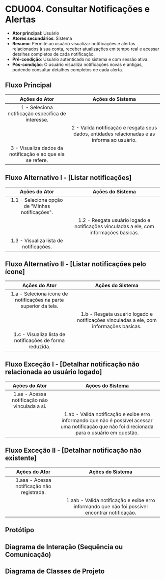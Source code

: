 # CDU004. Consultar Notificações e Alertas

- **Ator principal**: Usuário
- **Atores secundários**: Sistema
- **Resumo**: Permite ao usuário visualizar notificações e alertas relacionados à sua conta, receber atualizações em tempo real e acessar detalhes completos de cada notificação.
- **Pré-condição**: Usuário autenticado no sistema e com sessão ativa.
- **Pós-condição**: O usuário visualiza notificações novas e antigas, podendo consultar detalhes completos de cada alerta.

## Fluxo Principal

| Ações do Ator                                              | Ações do Sistema                                                                             |
| :--------------------------------------------------------: | :------------------------------------------------------------------------------------------: |
| 1 - Seleciona notificação específica de interesse.         |                                                                                              |
|                                                            | 2 - Valida notificação e resgata seus dados, entidades relacionadas e as informa ao usuário. |
| 3 - Visualiza dados da notificação e ao que ela se refere. |                                                                                              |

## Fluxo Alternativo I - [Listar notificações]

| Ações do Ator                                   | Ações do Sistema                                                                       |
| :---------------------------------------------: | :------------------------------------------------------------------------------------: |
| 1.1 - Seleciona opção de "Minhas notificações". |                                                                                        |
|                                                 | 1.2 - Resgata usuário logado e notificações vinculadas a ele, com informações basicas. |
| 1.3 - Visualiza lista de notificações.          |                                                                                        |

## Fluxo Alternativo II - [Listar notificações pelo ícone]

| Ações do Ator                                                    | Ações do Sistema                                                                       |
| :--------------------------------------------------------------: | :------------------------------------------------------------------------------------: |
| 1.a - Seleciona ícone de notificações na parte superior da tela. |                                                                                        |
|                                                                  | 1.b - Resgata usuário logado e notificações vinculadas a ele, com informações basicas. |
| 1.c - Visualiza lista de notificações de forma reduzida.         |                                                                                        |

## Fluxo Exceção I - [Detalhar notificação não relacionada ao usuário logado]

|                        Ações do Ator          |                               Ações do Sistema                                                                                                  |
| :-------------------------------------------: | :---------------------------------------------------------------------------------------------------------------------------------------------: |
| 1.aa - Acessa notificação não vinculada a si. |                                                                                                                                                 |
|                                               | 1.ab - Valida notificação e exibe erro informando que não é possível acessar uma notificação que não foi direcionada para o usuário em questão. |

## Fluxo Exceção II - [Detalhar notificação não existente]

|                        Ações do Ator          |                               Ações do Sistema                                                 |
| :-------------------------------------------: | :--------------------------------------------------------------------------------------------: |
| 1.aaa - Acessa notificação não registrada.     |                                                                                               |
|                                               | 1.aab - Valida notificação e exibe erro informando que não foi possível encontrar notificação. |

## Protótipo

## Diagrama de Interação (Sequência ou Comunicação)

## Diagrama de Classes de Projeto